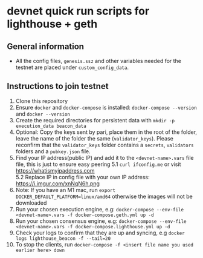 # devnet quick run scripts for lighthouse + geth

## General information
- All the config files, `genesis.ssz` and other variables needed for the testnet are placed under `custom_config_data`.


## Instructions to join testnet
1. Clone this repository
2. Ensure `docker` and `docker-compose` is installed: `docker-compose --version` and `docker --version`
3. Create the required directories for persistent data with `mkdir -p execution_data beacon_data`
4. Optional: Copy the keys sent by pari, place them in the root of the folder, leave the name of the folder the same (`validator_keys`).
Please reconfirm that the `validator_keys` folder contains a `secrets`, `validators` folders and a `pubkey.json` file. 
5. Find your IP address(public IP) and add it to the `<devnet-name>.vars` file file, this is just to ensure easy peering
   5.1 `curl ifconfig.me` or visit https://whatismyipaddress.com  
   5.2 Replace IP in config file with your own IP address: https://i.imgur.com/xnNqN6h.png
6. Note: If you have an M1 mac, run `export DOCKER_DEFAULT_PLATFORM=linux/amd64` otherwise the images will not be downloaded
7. Run your chosen execution engine, e.g: `docker-compose --env-file <devnet-name>.vars -f docker-compose.geth.yml up -d`
8. Run your chosen consensus engine, e.g: `docker-compose --env-file <devnet-name>.vars -f docker-compose.lighthouse.yml up -d`
9. Check your logs to confirm that they are up and syncing, e.g `docker logs lighthouse_beacon -f --tail=20`
10. To stop the clients, run `docker-compose -f <insert file name you used earlier here> down`
